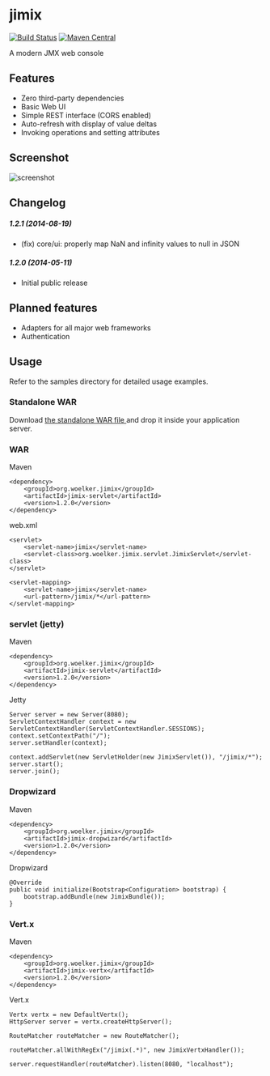 # jimix

[![Build Status](https://travis-ci.org/manuel-woelker/jimix.svg)](https://travis-ci.org/manuel-woelker/jimix) [![Maven Central](https://img.shields.io/maven-central/v/org.woelker.jimix/jimix.svg)]()

A modern JMX web console

## Features

 * Zero third-party dependencies
 * Basic Web UI
 * Simple REST interface (CORS enabled)
 * Auto-refresh with display of value deltas
 * Invoking operations and setting attributes
 
## Screenshot

![screenshot](https://raw.github.com/manuel-woelker/jimix/screenshots/screenshot.png)

## Changelog

##### 1.2.1 (2014-08-19)
 * (fix) core/ui: properly map NaN and infinity values to null in JSON

##### 1.2.0 (2014-05-11)
 * Initial public release

## Planned features
 
 * Adapters for all major web frameworks
 * Authentication
 
## Usage

Refer to the samples directory for detailed usage examples.

### Standalone WAR

Download [the standalone WAR file ](https://search.maven.org/remote_content?g=org.woelker.jimix.war&a=jimix&v=LATEST&e=war) and drop it inside your application server.

### WAR

Maven

```
<dependency>
    <groupId>org.woelker.jimix</groupId>
    <artifactId>jimix-servlet</artifactId>
    <version>1.2.0</version>
</dependency>
```

web.xml

```
<servlet>
    <servlet-name>jimix</servlet-name>
    <servlet-class>org.woelker.jimix.servlet.JimixServlet</servlet-class>
</servlet>

<servlet-mapping>
    <servlet-name>jimix</servlet-name>
    <url-pattern>/jimix/*</url-pattern>
</servlet-mapping>
```

### servlet (jetty)

Maven


```
<dependency>
    <groupId>org.woelker.jimix</groupId>
    <artifactId>jimix-servlet</artifactId>
    <version>1.2.0</version>
</dependency>
```

Jetty

```
Server server = new Server(8080);
ServletContextHandler context = new ServletContextHandler(ServletContextHandler.SESSIONS);
context.setContextPath("/");
server.setHandler(context);

context.addServlet(new ServletHolder(new JimixServlet()), "/jimix/*");
server.start();
server.join();
```

### Dropwizard

Maven


```
<dependency>
    <groupId>org.woelker.jimix</groupId>
    <artifactId>jimix-dropwizard</artifactId>
    <version>1.2.0</version>
</dependency>
```

Dropwizard

```
@Override
public void initialize(Bootstrap<Configuration> bootstrap) {
    bootstrap.addBundle(new JimixBundle());
}
```

### Vert.x

Maven


```
<dependency>
    <groupId>org.woelker.jimix</groupId>
    <artifactId>jimix-vertx</artifactId>
    <version>1.2.0</version>
</dependency>
```

Vert.x

```
Vertx vertx = new DefaultVertx();
HttpServer server = vertx.createHttpServer();

RouteMatcher routeMatcher = new RouteMatcher();

routeMatcher.allWithRegEx("/jimix(.*)", new JimixVertxHandler());

server.requestHandler(routeMatcher).listen(8080, "localhost");
```






